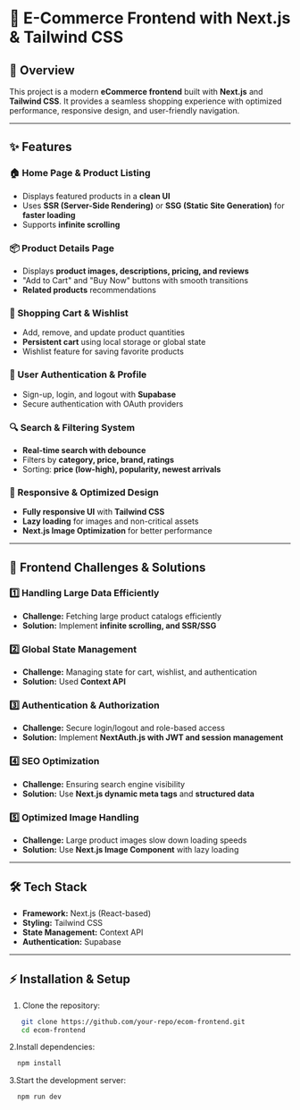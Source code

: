 # 🛒 E-Commerce Frontend with Next.js & Tailwind CSS

## 📌 Overview  
This project is a modern **eCommerce frontend** built with **Next.js** and **Tailwind CSS**. It provides a seamless shopping experience with optimized performance, responsive design, and user-friendly navigation.  

---

## ✨ Features  

### 🏠 Home Page & Product Listing  
- Displays featured products in a **clean UI**  
- Uses **SSR (Server-Side Rendering)** or **SSG (Static Site Generation)** for **faster loading**  
- Supports **infinite scrolling** 

### 📦 Product Details Page  
- Displays **product images, descriptions, pricing, and reviews**  
- "Add to Cart" and "Buy Now" buttons with smooth transitions  
- **Related products** recommendations  

### 🛒 Shopping Cart & Wishlist  
- Add, remove, and update product quantities  
- **Persistent cart** using local storage or global state  
- Wishlist feature for saving favorite products  

### 🔐 User Authentication & Profile  
- Sign-up, login, and logout with **Supabase**
- Secure authentication with OAuth providers   

### 🔍 Search & Filtering System  
- **Real-time search with debounce**  
- Filters by **category, price, brand, ratings**  
- Sorting: **price (low-high), popularity, newest arrivals**  

### 📱 Responsive & Optimized Design  
- **Fully responsive UI** with **Tailwind CSS**  
- **Lazy loading** for images and non-critical assets  
- **Next.js Image Optimization** for better performance  

---

## 🚀 Frontend Challenges & Solutions  

### 1️⃣ **Handling Large Data Efficiently**  
- **Challenge:** Fetching large product catalogs efficiently  
- **Solution:** Implement **infinite scrolling, and SSR/SSG**  

### 2️⃣ **Global State Management**  
- **Challenge:** Managing state for cart, wishlist, and authentication  
- **Solution:** Used **Context API**  

### 3️⃣ **Authentication & Authorization**  
- **Challenge:** Secure login/logout and role-based access  
- **Solution:** Implement **NextAuth.js with JWT and session management**  

### 4️⃣ **SEO Optimization**  
- **Challenge:** Ensuring search engine visibility  
- **Solution:** Use **Next.js dynamic meta tags** and **structured data**  

### 5️⃣ **Optimized Image Handling**  
- **Challenge:** Large product images slow down loading speeds  
- **Solution:** Use **Next.js Image Component** with lazy loading  

---

## 🛠 Tech Stack  
- **Framework:** Next.js (React-based)  
- **Styling:** Tailwind CSS  
- **State Management:** Context API
- **Authentication:** Supabase

---

## ⚡ Installation & Setup  

1. Clone the repository:  
```sh
   git clone https://github.com/your-repo/ecom-frontend.git
   cd ecom-frontend
```
2.Install dependencies:
```sh
  npm install
```
3.Start the development server:
```sh
  npm run dev
```
